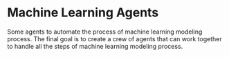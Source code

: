 # Machine Learning Agents

Some agents to automate the process of machine learning modeling process. The final goal is to create a crew of agents that can work together to handle all the steps of machine learning modeling process.
